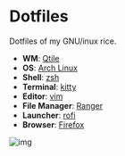 # Dotfiles
Dotfiles of my GNU/inux rice.

+ **WM**: [Qtile](https://github.com/qtile/qtile)
+ **OS**: [Arch Linux](https://archlinux.org/)
+ **Shell**: [zsh](https://wiki.archlinux.org/index.php/Zsh)
+ **Terminal**: [kitty](https://github.com/kovidgoyal/kitty/)
+ **Editor**: [vim](https://www.vim.org/)
+ **File Manager**: [Ranger](https://wiki.archlinux.org/title/Ranger)
+ **Launcher**: [rofi](https://github.com/davatorium/rofi/)
+ **Browser**: [Firefox](https://www.mozilla.org/en-US/firefox/new/)


<img src="https://raw.githubusercontent.com/Deluca-Sintax-Error/Dotfiles/main/screenshot-1.png" alt="img" align="center">

